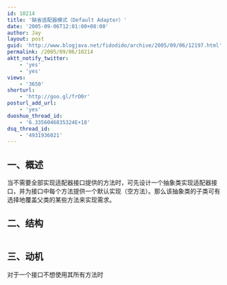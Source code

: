 ```yaml
---
id: 10214
title: '缺省适配器模式（Default Adapter）'
date: '2005-09-06T12:01:00+08:00'
author: Jay
layout: post
guid: 'http://www.blogjava.net/fidodido/archive/2005/09/06/12197.html'
permalink: /2005/09/06/10214
aktt_notify_twitter:
    - 'yes'
    - 'yes'
views:
    - '3650'
shorturl:
    - 'http://goo.gl/frO0r'
posturl_add_url:
    - 'yes'
duoshuo_thread_id:
    - '6.3356046835324E+18'
dsq_thread_id:
    - '4931936021'
---
```


<!-- wp:heading -->
<h2 class="wp-block-heading">一、概述</h2>
<!-- /wp:heading -->

<!-- wp:paragraph -->
<p>当不需要全部实现适配器接口提供的方法时，可先设计一个抽象类实现适配器接口，并为接口中每个方法提供一个默认实现（空方法）。那么该抽象类的子类可有选择地覆盖父类的某些方法来实现需求。</p>
<!-- /wp:paragraph -->

<!-- wp:heading -->
<h2 class="wp-block-heading">二、结构</h2>
<!-- /wp:heading -->

<!-- wp:image {"id":18310,"sizeSlug":"full","linkDestination":"attachment"} -->
<figure class="wp-block-image size-full"><a href="https://www.jayxu.com/2005/09/06/10214/defaultadapter"><img src="https://www.jayxu.com/log/wp-content/uploads/2023/03/defaultadapter.png" alt="" class="wp-image-18310"/></a></figure>
<!-- /wp:image -->

<!-- wp:heading -->
<h2 class="wp-block-heading">三、动机</h2>
<!-- /wp:heading -->

<!-- wp:paragraph -->
<p>对于一个接口不想使用其所有方法时</p>
<!-- /wp:paragraph -->